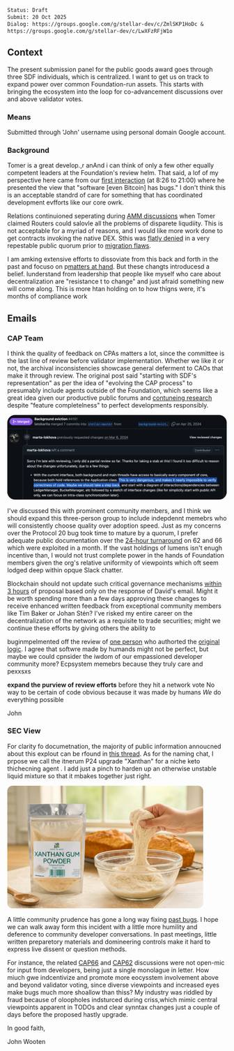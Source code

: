 ```
Status: Draft
Submit: 20 Oct 2025
Dialog: https://groups.google.com/g/stellar-dev/c/ZmlSKP1HoDc & https://groups.google.com/g/stellar-dev/c/LwXFzRFjW1o
```

## Context

The present submission panel for the public goods award goes through three SDF individuals, which is centralized. I want to get us on track to expand power over common Foundation-run assets. This starts with bringing the ecosystem into the loop for co-advancement discussions over and above validator votes.

### Means

Submitted through 'John' username using personal domain Google account.

### Background

Tomer is a great develop.,r anAnd i can think of only a few other equally competent leaders at the Foundation's review helm. That said, a lof of my perspective here came from our [first interaction](https://developers.stellar.org/meetings/2024/01/26) (at 8:26 to 21:00) where he presented the view that "software [even Bitcoin] has bugs." I don't think this is an acceptable standrd of care for something that has coordinated development evfforts like our core owrk. 

Relations continuioned seperating during [AMM discussions](https://wooten.link/1558) when Tomer claimed Routers could salovle all the problems of disparete liqudiity. This is not acceptable for a myriad of reasons, and I would like more work done to get contracts invoking the native DEX. Sthis was [flatly denied](https://discord.com/channels/761985725453303838/1302004423483981924/1302299862359867492) in a very repestable public quorum prior to [migration flaws](https://aqua.network/governance/proposal/104).

I am amking extensive efforts to dissoviate from this back and forth in the past and focuso on p[matters at hand](https://x.com/tomerweller/status/1978941116683567337). But these changts introducesd a belief. Iunderstand from leadership that people like myself who care about decentralization are "resistance t to change" and just afraid something new will come along. This is more htan holding on to how thigns were, it's months of compliance work


## Emails

### CAP Team

I think the quality of feedback on CPAs matters a lot, since the committee is the last line of review before validator implementation. Whether we like it or not, the archival inconsistencies showcase general deferment to CAOs that make it through review. The original post said "starting with SDF's representation" as per the idea of "evolving the CAP process" to presumably include agents outside of the Foundation, which seems like a great idea given our productive public forums and [contuneing research](https://youtu.be/ltymXqzQPDY?t=1027) despite "feature completelness" to perfect developments responsibly.

<img width="600" alt="Google Photo" src="imgs/marta-good.png">

I've discussed this with prominent community members, and I think we should expand this three-person group to include indepdennt memebrs who will consistently choose quality over adoption speed. Just as my concerns over the Protocol 20 bug took time to mature by a quorum, I prefer adequate public documentation over the [24-hour turnaround](https://groups.google.com/g/stellar-dev/c/osfwam2kUjo/m/4aiTqTh8EgAJ) on 62 and 66 which were exploited in a month. If the vast holdings of lumens isn't enugh incentive than, I would not trust complete power in the hands of Foundation members given the org's relative uniformity of viewpoints which oft seem lodged deep within opque Slack chatter.

Blockchain should not update such critical governance mechanisms [within 3 hours](https://github.com/stellar/stellar-protocol/pull/1792) of proposal based only on the response of David's email. Might it be worth spending more than a few days approving these changes to receive enhanced written feedback from exceptional community members like Tim Baker or Johan Stén? I've risked my entire career on the decentralization of the network as a requisite to trade securities; might we continue these efforts by giving others the ability to 


buginmpelmented off the review of [one person](https://github.com/stellar/stellar-core/pull/4767) who authorted the [original logic](https://github.com/stellar/stellar-core/pull/4610). I agree that softwre made by humands might not be perfect, but maybe we could cpnsider the iwdom of our empassioned developer community more? Ecpsystem memebrs because they truly care and pexxsxs

**expand the purview of review efforts** before they hit a network vote
No way to be certain of code obvious 
because it was made by humans
_We_ do everything possible

John

### SEC View

For clarity fo documetnation, the majority of public information annoucned about this explout can be rfound in [this thread](https://x.com/JrBaruc/status/1979213431615218171). As for the naming chat, I prpose we call the itnerum P24 upgrade "Xanthan" for a niche keto thichecning agent . I add just a pinch to harden up an otherwise unstable liquid mixture so that it mbakes together just right.

<img width="450" alt="Google Photo" src="imgs/xanthan-gum.png">

A little community prudence has gone a long way fixing [past bugs](https://stellar.org/blog/developers/our-decision-to-disarm-validators-and-vote-to-postpone-the-protocol-20-upgrade). I hope we can walk away form this incident with a little more humility and deference to community developer conversations. In past meetings, little written preparetory materials and domineering controls make it hard to express live dissent or question methods.

For instance, the related [CAP66](https://youtu.be/JDlIL5y5bn8) and [CAP62](https://youtu.be/u204TwiHJpE) discussions were not open-mic for input from developers, being just a single monolague in letter. How miuch gwe indcentivize and promote more eocysstem involvement above and beyond validator voting, since diverse viewpoints and increased eyes make bugs much more shoallow than thiss? My industry was riddled by fraud because of oloopholes indsturced during criss,which mimic central viewpoints apparent in TODOs and clear synntax changes just a couple of days before the proposed hastly upgrade.


In good faith,

John Wooten
